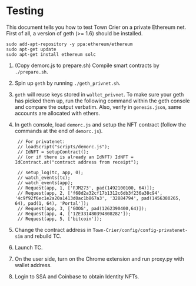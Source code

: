 Testing
=======

This document tells you how to test Town Crier on a private Ethereum net.
First of all, a version of geth (>= 1.6) should be installed.

    sudo add-apt-repository -y ppa:ethereum/ethereum
    sudo apt-get update
    sudo apt-get install ethereum solc

1. (Copy demorc.js to prepare.sh) Compile smart contracts by `./prepare.sh`.

2. Spin up `geth` by running `./geth_privnet.sh`.

3. `geth` will reuse keys stored in `wallet_privnet`. To make sure your geth has picked them up, run the following command within the geth console and compare the output verbatim.
    Also, verify in `genesis.json`, same accounts are allocated with ethers.

4. In geth console, load `demorc.js` and setup the NFT contract (follow the commands at the end of `demorc.js`).
        
        // For privatenet:
        // loadScript("scripts/demorc.js");
        // IdNFT = setupContract();
        // (or if there is already an IdNFT) IdNFT = IdContract.at("contract address from receipt");
        
        // setup_log(tc, app, 0);
        // watch_events(tc);
        // watch_events(app);
        // Request(app, 1, ['FJM273', pad(1492100100, 64)]);
        // Request(app, 2, ['f68d2a32cf17b1312c6db3f236a38c94', '4c9f92f6ec1e2a20a1413d0ac1b867a3', '32884794', pad(1456380265, 64), pad(1, 64), 'Portal']);
        // Request(app, 3, ['GOOG', pad(1262390400,64)]);
        // Request(app, 4, ['1ZE331480394808282']);
        // Request(app, 5, ['bitcoin']);

5. Change the contract address in `Town-Crier/config/config-privatenet-sim` and rebuild TC.

6. Launch TC.

7. On the user side, turn on the Chrome extension and run proxy.py with wallet address.

8. Login to SSA and Coinbase to obtain Identity NFTs.
